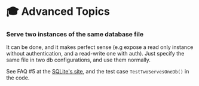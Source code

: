 # 🎓 Advanced Topics

### Serve two instances of the same database file

It can be done, and it makes perfect sense (e.g expose a read only instance without authentication, and a read-write one with auth). Just specify the same file in two db configurations, and use them normally.

See FAQ #5 at the [SQLite's site](https://www.sqlite.org/faq.html), and the test case `TestTwoServesOneDb()` in the code.

